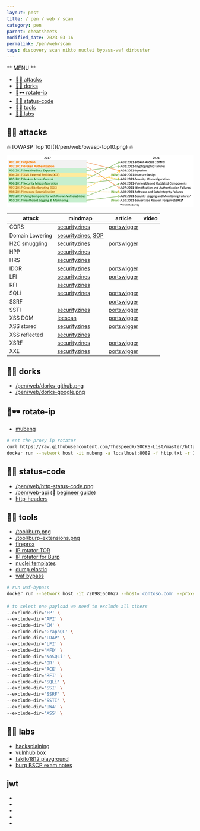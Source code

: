 ```yaml
---
layout: post
title: / pen / web / scan
category: pen
parent: cheatsheets
modified_date: 2023-03-16
permalink: /pen/web/scan
tags: discovery scan nikto nuclei bypass-waf dirbuster
---
```


** MENU **

<!-- vscode-markdown-toc -->
* [👀🔥 attacks](#attacks)
* [👀🧠 dorks](#dorks)
* [👀🕶️ rotate-ip](#rotate-ip)
* [👀🧠 status-code](#status-code)
* [👀🧠 tools](#tools)
* [👀🎯 labs](#labs)

<!-- vscode-markdown-toc-config
	numbering=false
	autoSave=true
	/vscode-markdown-toc-config -->
<!-- /vscode-markdown-toc -->

## <a name='attacks'></a>👀🔥 attacks

🔥 [OWASP Top 10](](/pen/web/owasp-top10.png) 🔥

![owasp-top-10-mapping](/assets/images/owasp-top10-mapping.png)

| **attack** | **mindmap** | **article** | **video** | 
|---------|---|---|---|
| CORS | [securityzines](https://securityzines.com/assets/img/flyers/printable/cors.png)| [portswigger](https://portswigger.net/web-security/cors) |||
| Domain Lowering | [securityzines](https://securityzines.com/assets/img/flyers/downloads/DomainLowering.png), [SOP](https://securityzines.com/assets/img/flyers/downloads/intigriti/sop.png) | | |
| H2C smuggling | [securityzines](https://securityzines.com/assets/img/flyers/printable/h2c.jpg) | [portswigger](https://portswigger.net/web-security/request-smuggling)|||
| HPP | [securityzines](https://securityzines.com/assets/img/flyers/downloads/intigriti/hpp.png) |||
| HRS | [securityzines](https://securityzines.com/assets/img/flyers/printable/hrs.jpg) |||
| IDOR | [securityzines](https://securityzines.com/assets/img/flyers/printable/idor.jpg) |[portswigger](https://portswigger.net/web-security/access-control)|||
| LFI | [securityzines](https://securityzines.com/assets/img/flyers/printable/lfi.jpg) |[portswigger](https://portswigger.net/web-security/file-path-traversal)|||
| RFI | [securityzines](https://securityzines.com/assets/img/flyers/printable/rfi.jpg) |||
| SQLi | [securityzines](https://securityzines.com/assets/img/zines/sqli.jpg) | [portswigger](https://portswigger.net/web-security/sql-injection)|||
| SSRF | | [portswigger](https://portswigger.net/web-security/ssrf) | ||
| SSTI | [securityzines](https://securityzines.com/assets/img/flyers/printable/ssti.jpg) | [portswigger](https://portswigger.net/web-security/server-side-template-injection)|||
| XSS DOM | [iocscan](https://miro.medium.com/max/1572/1*yuRkBR6YroYLCGpka9KdRA.png) | [portswigger](https://portswigger.net/web-security/cross-site-scripting/dom-based) | ||
| XSS stored | [securityzines](https://securityzines.com/assets/img/flyers/downloads/intigriti/stored-xss.png) | [portswigger](https://portswigger.net/web-security/cross-site-scripting) | ||
| XSS reflected | [securityzines](https://securityzines.com/assets/img/flyers/printable/rxss.png)|||
| XSRF | [securityzines](https://securityzines.com/assets/img/zines/csrf.jpg) | [portswigger](https://portswigger.net/web-security/csrf)|||
| XXE | [securityzines](https://securityzines.com/assets/img/flyers/downloads/intigriti/xxe.png) | [portswigger](https://portswigger.net/web-security/xxe)|||

## <a name='dorks'></a>👀🧠 dorks

* [/pen/web/dorks-github.png](/pen/web/dorks-github.png)
* [/pen/web/dorks-google.png](/pen/web/dorks-google.png)

## <a name='rotate-ip'></a>👀🕶️ rotate-ip

* [mubeng](https://github.com/kitabisa/mubeng#proxy-ip-rotator)

```bash
# set the proxy ip rotator
curl https://raw.githubusercontent.com/TheSpeedX/SOCKS-List/master/http.txt -o http.txt
docker run --network host -it mubeng -a localhost:8089 -f http.txt -r 10 -m random
```

## <a name='status-code'></a>👀🧠 status-code

* [/pen/web/http-status-code.png](/pen/web/http-status-code.png)
* [/pen/web-api](https://dsopas.github.io/MindAPI/play/) (🔗 [begineer guide](https://danaepp.com/beginners-guide-to-api-hacking))
* [http-headers](https://en.wikipedia.org/wiki/List_of_HTTP_header_fields)

## <a name='tools'></a>👀🧠 tools

* [/tool/burp.png](/tool/burp.png)
* [/tool/burp-extensions.png](/tool/burp-extensions.png)
* [fireprox](https://github.com/ustayready/fireprox)
* [IP rotator TOR](https://github.com/SusmithKrishnan/torghost)
* [IP rotator for Burp](github.com/RhinoSecurityLabs/IPRotate_Burp_Extension)
* [nuclei templates](https://github.com/projectdiscovery/nuclei-templates)
* [dump elastic](https://github.com/leakix/estk)
* [waf bypass](https://github.com/nemesida-waf/waf-bypass)

```bash
# run waf-bypass
docker run --network host -it 7209816c0627 --host='contoso.com' --proxy='http://localhost:8089'

# to select one payload we need to exclude all others
--exclude-dir='FP' \
--exclude-dir='API' \
--exclude-dir='CM' \
--exclude-dir='GraphQL' \
--exclude-dir='LDAP' \
--exclude-dir='LFI' \
--exclude-dir='MFD' \
--exclude-dir='NoSQLi' \
--exclude-dir='OR' \
--exclude-dir='RCE' \
--exclude-dir='RFI' \
--exclude-dir='SQLi' \
--exclude-dir='SSI' \
--exclude-dir='SSRF' \
--exclude-dir='SSTI' \
--exclude-dir='UWA' \
--exclude-dir='XSS' \
```

## <a name='labs'></a>👀🎯 labs

* [hacksplaining](https://www.hacksplaining.com/owasp)
* [vulnhub box](https://github.com/Ignitetechnologies/Web-Application-Cheatsheet)
* [takito1812 playground](https://github.com/takito1812/web-hacking-playground/tree/main/Solutions)
* [burp BSCP exam notes](https://github.com/botesjuan/Burp-Suite-Certified-Practitioner-Exam-Study)

## jwt

* [](https://stackoverflow.com/questions/31309759/what-is-secret-key-for-jwt-based-authentication-and-how-to-generate-it)
* [](https://jwt.io/)
* [](https://medium.com/dataseries/public-claims-and-how-to-validate-a-jwt-1d6c81823826)
* [](https://developer.okta.com/blog/2018/06/20/what-happens-if-your-jwt-is-stolen)
* [](https://www.c-sharpcorner.com/article/how-to-add-jwt-bearer-token-authorization-functionality-in-swagger/)